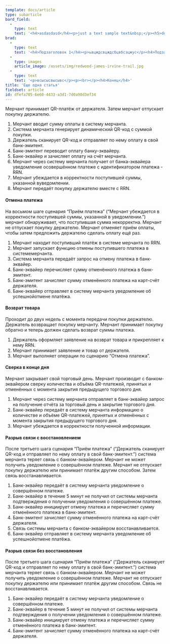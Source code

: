 ```yaml
---
template: docs/article
type: subarticle
bard_field:
  -
    type: text
    text: '<h4>asdasdasd</h4><p>just a text sample text&nbsp;</p><h5>ddddd</h5><h6>ddd</h6><h4>qwdewdewc</h4>'
brad:
  -
    type: text
    text: '<h4>Подзаголовок 1</h4><p>ьвцждсвцждсбцвбсэцжус</p><h4>Подзаголовок 2</h4>'
  -
    type: images
    article_image: /assets/img/redwood-james-irvine-trail.jpg
  -
    type: text
    text: '<p>всысысвысывс</p><p><br></p><h4>Конец</h4>'
title: 'Еще одна статья'
fieldset: article
id: dfefa705-6e60-4433-a3d1-7d0a90d3ef34
---
```

<p>Мерчант принимает QR-платёж от держателя. Затем мерчант отпускает покупку держателю.
</p>
<ol>
	<li>Мерчант вводит сумму оплаты в систему мерчанта.</li>
	<li>Система мерчанта генерирует динамический QR-код с суммой покупки.</li>
	<li>Держатель сканирует QR-код и отправляет по нему оплату в свой банк-эмитент.</li>
	<li>Банк-эмитент переводит оплату банку-эквайеру.</li>
	<li>Банк-эквайер и зачисляет оплату на счёт мерчанта.</li>
	<li>Мерчант через систему мерчанта получает от банка-эквайера уведомление осовершённом платеже с идентификатором платежа - RRN.</li>
	<li>Мерчант убеждается в корректности поступившей суммы, указанной вуведомлении.</li>
	<li>Мерчант передаёт покупку держателю вместе с RRN.</li>
</ol>
<h4>Отмена платежа</h4>
<p>На восьмом шаге сценария “Приём платежа” (“Мерчант убеждается в корректности поступившей суммы, указанной в уведомлении.”) мерчант обнаруживает, что поступившая сумма некорректна. Мерчант не отпускает покупку держателю. Мерчант отменяет приём оплаты, чтобы затем предложить держателю сделать оплату ещё раз.
</p>
<ol>
	<li>Мерчант находит поступивший платёж в системе мерчанта по RRN.</li>
	<li>Мерчант запускает функцию отмены поступившего платежа в системемерчанта.</li>
	<li>Система мерчанта передаёт запрос на отмену платежа в банк-эквайер.</li>
	<li>Банк-эквайер перечисляет сумму отменённого платежа в банк-эмитент.</li>
	<li>Банк-эмитент зачисляет сумму отменённого платежа на карт-счёт держателя.</li>
	<li>Банк-эквайер отправляет в систему мерчанта уведомление об успешнойотмене платёжа.</li>
</ol>
<h4>Возврат товара</h4>
<p>Проходит до двух недель с момента передачи покупки держателю. Держатель возвращает покупку мерчанту. Мерчант принимает покупку обратно и теперь должен сделать возврат суммы платежа.
</p>
<ol>
	<li>Держатель оформляет заявление на возврат товара и прикрепляет к нему RRN.</li>
	<li>Мерчант принимает заявление и товар от держателя.</li>
	<li>Мерчант выполняет операции по сценарию “Отмена платежа”.</li>
</ol>
<h4>Сверка в конце дня</h4>
<p>Мерчант закрывает свой торговый день. Мерчант производит с банком-эквайером сверку количества и объёма QR-платежей, принятых и отменённых с момента закрытия предыдущего торгового дня.
</p>
<ol>
	<li>Мерчант через систему мерчанта отправляет в банк-эквайер запрос на получение отчёта за торговый день и закрытие торгового дня.</li>
	<li>Банк-эквайер передаёт в систему мерчанта информацию о количестве и объёме QR-платежей, принятых и отменённых с момента закрытия предыдущего торгового дня.</li>
	<li>Мерчант убеждается в корректности полученной информации.</li>
</ol>
<h4>Разрыв связи с восстановлением</h4>
<p>После третьего шага сценария “Приём платежа” (“Держатель сканирует QR-код и отправляет по нему оплату в свой банк-эмитент.”) система мерчанта теряет связь с банком-эквайером. Мерчант не может получить уведомление о совершённом платеже. Мерчант не отпускает покупку держателю или принимает платёж другим способом. Затем связь восстанавливается.
</p>
<ol>
	<li>Банк-эквайер передаёт в систему мерчанта уведомление о совершённом платеже.</li>
	<li>Банк-эквайер в течение 5 минут не получил от системы мерчанта подтверждения о получении уведомления о совершённом платеже.</li>
	<li>Банк-эквайер инициирует отмену платежа и перечисляет сумму отменённого платежа в банк-эмитент.</li>
	<li>Банк-эмитент зачисляет сумму отменённого платежа на карт-счёт держателя.</li>
	<li>Связь системы мерчанта с банком-эквайером восстанавливается.</li>
	<li>Банк-эквайер отправляет в систему мерчанта уведомление об успешнойотмене платёжа.</li>
</ol>
<h4>Разрыв связи без восстановления</h4>
<p>После третьего шага сценария “Приём платежа” (“Держатель сканирует QR-код и отправляет по нему оплату в свой банк-эмитент.”) система мерчанта теряет связь с банком-эквайером. Мерчант не может получить уведомление о совершённом платеже. Мерчант не отпускает покупку держателю или принимает платёж другим способом. Связь не восстанавливается.
</p>
<ol>
	<li>Банк-эквайер передаёт в систему мерчанта уведомление о совершённом платеже.</li>
	<li>Банк-эквайер в течение 5 минут не получил от системы мерчанта подтверждения о получении уведомления о совершённом платеже.</li>
	<li>Банк-эквайер инициирует отмену платежа и перечисляет сумму отменённого платежа в банк-эмитент.</li>
	<li>Банк-эмитент зачисляет сумму отменённого платежа на карт-счёт держателя.</li>
</ol>